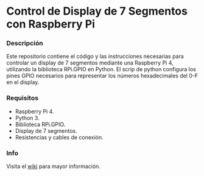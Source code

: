 # Control de Display de 7 Segmentos con Raspberry Pi

### Descripción
Este repositorio contiene el código y las instrucciones necesarias para controlar un display de 7 segmentos mediante una Raspberry Pi 4, utilizando la biblioteca RPi.GPIO en Python. El scrip de python configura los pines GPIO necesarios para representar los números hexadecimales del 0-F en el display.

### Requisitos
- Raspberry Pi 4.
- Python 3.
- Biblioteca RPi.GPIO.
- Display de 7 segmentos.
- Resistencias y cables de conexión.

### Info
Visita el [wiki](https://github.com/AxJrTec/GPIO_display_7_segmentos/wiki) para mayor información.
